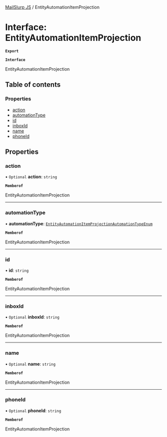 [MailSlurp JS](../README.md) / EntityAutomationItemProjection

# Interface: EntityAutomationItemProjection

**`Export`**

**`Interface`**

EntityAutomationItemProjection

## Table of contents

### Properties

- [action](EntityAutomationItemProjection.md#action)
- [automationType](EntityAutomationItemProjection.md#automationtype)
- [id](EntityAutomationItemProjection.md#id)
- [inboxId](EntityAutomationItemProjection.md#inboxid)
- [name](EntityAutomationItemProjection.md#name)
- [phoneId](EntityAutomationItemProjection.md#phoneid)

## Properties

### action

• `Optional` **action**: `string`

**`Memberof`**

EntityAutomationItemProjection

___

### automationType

• **automationType**: [`EntityAutomationItemProjectionAutomationTypeEnum`](../enums/EntityAutomationItemProjectionAutomationTypeEnum.md)

**`Memberof`**

EntityAutomationItemProjection

___

### id

• **id**: `string`

**`Memberof`**

EntityAutomationItemProjection

___

### inboxId

• `Optional` **inboxId**: `string`

**`Memberof`**

EntityAutomationItemProjection

___

### name

• `Optional` **name**: `string`

**`Memberof`**

EntityAutomationItemProjection

___

### phoneId

• `Optional` **phoneId**: `string`

**`Memberof`**

EntityAutomationItemProjection
